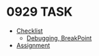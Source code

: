 # 0929 TASK

- [Checklist](Checklist.md)
  - [Debugging, BreakPoint](DebugAndBraekPoint.md)
- [Assignment](Assignment.md)